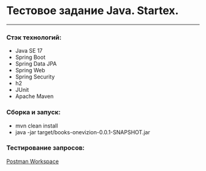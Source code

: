 # Тестовое задание Java. Startex.
***
### Стэк технологий:
* Java SE 17
* Spring Boot
* Spring Data JPA
* Spring Web
* Spring Security
* h2
* JUnit
* Apache Maven

### Сборка и запуск:
* mvn clean install
* java -jar target/books-onevizion-0.0.1-SNAPSHOT.jar

### Тестирование запросов:
[Postman Workspace](https://www.postman.com/chtotib-bot-rest-service/workspace/books-onevizion)

